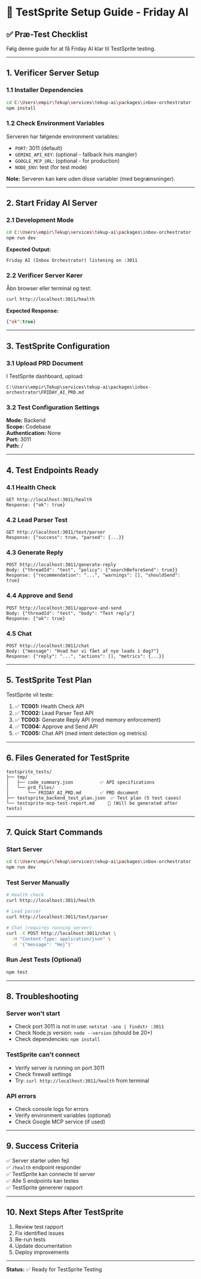 # 🧪 TestSprite Setup Guide - Friday AI

## ✅ Præ-Test Checklist

Følg denne guide for at få Friday AI klar til TestSprite testing.

---

## 1. Verificer Server Setup

### 1.1 Installer Dependencies
```bash
cd C:\Users\empir\Tekup\services\tekup-ai\packages\inbox-orchestrator
npm install
```

### 1.2 Check Environment Variables
Serveren har følgende environment variables:
- `PORT`: 3011 (default)
- `GEMINI_API_KEY`: (optional - fallback hvis mangler)
- `GOOGLE_MCP_URL`: (optional - for production)
- `NODE_ENV`: test (for test mode)

**Note:** Serveren kan køre uden disse variabler (med begrænsninger).

---

## 2. Start Friday AI Server

### 2.1 Development Mode
```bash
cd C:\Users\empir\Tekup\services\tekup-ai\packages\inbox-orchestrator
npm run dev
```

**Expected Output:**
```
Friday AI (Inbox Orchestrator) listening on :3011
```

### 2.2 Verificer Server Kører
Åbn browser eller terminal og test:

```bash
curl http://localhost:3011/health
```

**Expected Response:**
```json
{"ok":true}
```

---

## 3. TestSprite Configuration

### 3.1 Upload PRD Document
I TestSprite dashboard, upload:
```
C:\Users\empir\Tekup\services\tekup-ai\packages\inbox-orchestrator\FRIDAY_AI_PRD.md
```

### 3.2 Test Configuration Settings

**Mode:** Backend  
**Scope:** Codebase  
**Authentication:** None  
**Port:** 3011  
**Path:** /  

---

## 4. Test Endpoints Ready

### 4.1 Health Check
```
GET http://localhost:3011/health
Response: {"ok": true}
```

### 4.2 Lead Parser Test
```
GET http://localhost:3011/test/parser
Response: {"success": true, "parsed": {...}}
```

### 4.3 Generate Reply
```
POST http://localhost:3011/generate-reply
Body: {"threadId": "test", "policy": {"searchBeforeSend": true}}
Response: {"recommendation": "...", "warnings": [], "shouldSend": true}
```

### 4.4 Approve and Send
```
POST http://localhost:3011/approve-and-send
Body: {"threadId": "test", "body": "Test reply"}
Response: {"ok": true}
```

### 4.5 Chat
```
POST http://localhost:3011/chat
Body: {"message": "Hvad har vi fået af nye leads i dag?"}
Response: {"reply": "...", "actions": [], "metrics": {...}}
```

---

## 5. TestSprite Test Plan

TestSprite vil teste:

1. ✅ **TC001:** Health Check API
2. ✅ **TC002:** Lead Parser Test API
3. ✅ **TC003:** Generate Reply API (med memory enforcement)
4. ✅ **TC004:** Approve and Send API
5. ✅ **TC005:** Chat API (med intent detection og metrics)

---

## 6. Files Generated for TestSprite

```
testsprite_tests/
├── tmp/
│   ├── code_summary.json          ✅ API specifications
│   └── prd_files/
│       └── FRIDAY_AI_PRD.md       ✅ PRD document
├── testsprite_backend_test_plan.json  ✅ Test plan (5 test cases)
└── testsprite-mcp-test-report.md     📝 (Will be generated after tests)
```

---

## 7. Quick Start Commands

### Start Server
```bash
cd C:\Users\empir\Tekup\services\tekup-ai\packages\inbox-orchestrator
npm run dev
```

### Test Server Manually
```bash
# Health check
curl http://localhost:3011/health

# Lead parser
curl http://localhost:3011/test/parser

# Chat (requires running server)
curl -X POST http://localhost:3011/chat \
  -H "Content-Type: application/json" \
  -d '{"message": "Hej"}'
```

### Run Jest Tests (Optional)
```bash
npm test
```

---

## 8. Troubleshooting

### Server won't start
- Check port 3011 is not in use: `netstat -ano | findstr :3011`
- Check Node.js version: `node --version` (should be 20+)
- Check dependencies: `npm install`

### TestSprite can't connect
- Verify server is running on port 3011
- Check firewall settings
- Try: `curl http://localhost:3011/health` from terminal

### API errors
- Check console logs for errors
- Verify environment variables (optional)
- Check Google MCP service (if used)

---

## 9. Success Criteria

✅ Server starter uden fejl  
✅ `/health` endpoint responder  
✅ TestSprite kan connecte til server  
✅ Alle 5 endpoints kan testes  
✅ TestSprite genererer rapport  

---

## 10. Next Steps After TestSprite

1. Review test rapport
2. Fix identified issues
3. Re-run tests
4. Update documentation
5. Deploy improvements

---

**Status:** ✅ Ready for TestSprite Testing

